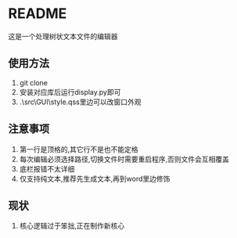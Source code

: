 # README
这是一个处理树状文本文件的编辑器
## 使用方法
1. git clone
2. 安装对应库后运行display.py即可
3. .\src\GUI\style.qss里边可以改窗口外观
## 注意事项
1. 第一行是顶格的,其它行不是也不能定格
2. 每次编辑必须选择路径,切换文件时需要重启程序,否则文件会互相覆盖
3. 底栏报错不太详细
4. 仅支持纯文本,推荐先生成文本,再到word里边修饰
## 现状
1. 核心逻辑过于笨拙,正在制作新核心